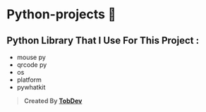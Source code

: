 # Python-projects 👾

## Python Library That I Use For This Project :
- mouse py
- qrcode py
- os
- platform
- pywhatkit

> **Created By [TobDev](https://github.com/TobbDev/ "TobbDev Github")**

